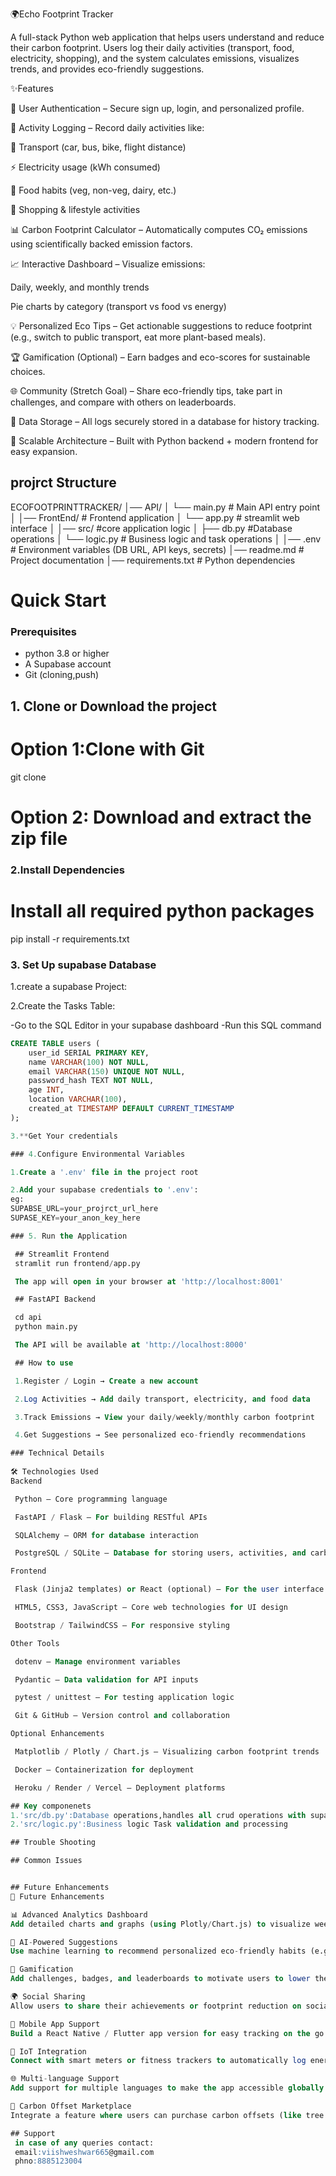 🌍Echo Footprint Tracker

A full-stack Python web application that helps users understand and reduce their carbon footprint.
Users log their daily activities (transport, food, electricity, shopping), and the system calculates emissions, visualizes trends, and provides eco-friendly suggestions.


✨Features

👤 User Authentication – Secure sign up, login, and personalized profile.

📝 Activity Logging – Record daily activities like:

🚗 Transport (car, bus, bike, flight distance)

⚡ Electricity usage (kWh consumed)

🍔 Food habits (veg, non-veg, dairy, etc.)

🛒 Shopping & lifestyle activities

📊 Carbon Footprint Calculator – Automatically computes CO₂ emissions using scientifically backed emission factors.

📈 Interactive Dashboard – Visualize emissions:

Daily, weekly, and monthly trends

Pie charts by category (transport vs food vs energy)

💡 Personalized Eco Tips – Get actionable suggestions to reduce footprint (e.g., switch to public transport, eat more plant-based meals).

🏆 Gamification (Optional) – Earn badges and eco-scores for sustainable choices.

🌐 Community (Stretch Goal) – Share eco-friendly tips, take part in challenges, and compare with others on leaderboards.

📂 Data Storage – All logs securely stored in a database for history tracking.

🚀 Scalable Architecture – Built with Python backend + modern frontend for easy expansion.


## projrct Structure

ECOFOOTPRINTTRACKER/
│── API/
│   └── main.py              # Main API entry point
│
│── FrontEnd/                # Frontend application
│   └── app.py               # streamlit web interface
│
│── src/                     #core application logic
│   ├── db.py                #Database operations
│   └── logic.py             # Business logic and task operations
│
│── .env                     # Environment variables (DB URL, API keys, secrets)
│── readme.md                # Project documentation
│── requirements.txt         # Python dependencies


# Quick Start

### Prerequisites

- python 3.8 or higher
- A Supabase account
- Git (cloning,push)

## 1. Clone or Download the project
# Option 1:Clone with Git
git clone <repository-url>

# Option 2: Download and extract the zip file

### 2.Install Dependencies

# Install all required python packages
pip install -r requirements.txt

### 3. Set Up supabase Database

1.create a supabase Project:

2.Create the Tasks Table:

-Go to the SQL Editor in your supabase dashboard
-Run this SQL command
```sql
CREATE TABLE users (
    user_id SERIAL PRIMARY KEY,
    name VARCHAR(100) NOT NULL,
    email VARCHAR(150) UNIQUE NOT NULL,
    password_hash TEXT NOT NULL,
    age INT,
    location VARCHAR(100),
    created_at TIMESTAMP DEFAULT CURRENT_TIMESTAMP
);

3.**Get Your credentials

### 4.Configure Environmental Variables

1.Create a '.env' file in the project root

2.Add your supabase credentials to '.env':
eg:
SUPABSE_URL=your_projrct_url_here
SUPASE_KEY=your_anon_key_here

### 5. Run the Application

 ## Streamlit Frontend
 stramlit run frontend/app.py

 The app will open in your browser at 'http://localhost:8001'

 ## FastAPI Backend

 cd api
 python main.py

 The API will be available at 'http://localhost:8000'

 ## How to use 

 1.Register / Login → Create a new account

 2.Log Activities → Add daily transport, electricity, and food data

 3.Track Emissions → View your daily/weekly/monthly carbon footprint

 4.Get Suggestions → See personalized eco-friendly recommendations

### Technical Details
  
🛠️ Technologies Used
Backend

 Python – Core programming language

 FastAPI / Flask – For building RESTful APIs

 SQLAlchemy – ORM for database interaction

 PostgreSQL / SQLite – Database for storing users, activities, and carbon logs

Frontend

 Flask (Jinja2 templates) or React (optional) – For the user interface

 HTML5, CSS3, JavaScript – Core web technologies for UI design

 Bootstrap / TailwindCSS – For responsive styling

Other Tools

 dotenv – Manage environment variables

 Pydantic – Data validation for API inputs

 pytest / unittest – For testing application logic

 Git & GitHub – Version control and collaboration

Optional Enhancements

 Matplotlib / Plotly / Chart.js – Visualizing carbon footprint trends

 Docker – Containerization for deployment

 Heroku / Render / Vercel – Deployment platforms

## Key componenets
1.'src/db.py':Database operations,handles all crud operations with supabase
2.'src/logic.py':Business logic Task validation and processing

## Trouble Shooting

## Common Issues


## Future Enhancements
🌱 Future Enhancements

📊 Advanced Analytics Dashboard
Add detailed charts and graphs (using Plotly/Chart.js) to visualize weekly/monthly/yearly carbon trends.

🤖 AI-Powered Suggestions
Use machine learning to recommend personalized eco-friendly habits (e.g., diet changes, transport alternatives).

🎯 Gamification
Add challenges, badges, and leaderboards to motivate users to lower their carbon footprint.

🌍 Social Sharing
Allow users to share their achievements or footprint reduction on social media.

📱 Mobile App Support
Build a React Native / Flutter app version for easy tracking on the go.

🔌 IoT Integration
Connect with smart meters or fitness trackers to automatically log energy usage and travel distance.

🌐 Multi-language Support
Add support for multiple languages to make the app accessible globally.

💸 Carbon Offset Marketplace
Integrate a feature where users can purchase carbon offsets (like tree planting or renewable energy credits).

## Support
 in case of any queries contact:
 email:viishweshwar665@gmail.com
 phno:8885123004
 


